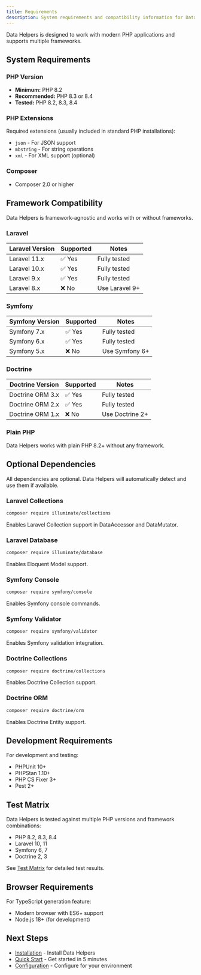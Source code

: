 ```yaml
---
title: Requirements
description: System requirements and compatibility information for Data Helpers
---
```


Data Helpers is designed to work with modern PHP applications and supports multiple frameworks.

## System Requirements

### PHP Version

- **Minimum:** PHP 8.2
- **Recommended:** PHP 8.3 or 8.4
- **Tested:** PHP 8.2, 8.3, 8.4

### PHP Extensions

Required extensions (usually included in standard PHP installations):

- `json` - For JSON support
- `mbstring` - For string operations
- `xml` - For XML support (optional)

### Composer

- Composer 2.0 or higher

## Framework Compatibility

Data Helpers is framework-agnostic and works with or without frameworks.

### Laravel

| Laravel Version | Supported | Notes |
|----------------|-----------|-------|
| Laravel 11.x   | ✅ Yes    | Fully tested |
| Laravel 10.x   | ✅ Yes    | Fully tested |
| Laravel 9.x    | ✅ Yes    | Fully tested |
| Laravel 8.x    | ❌ No     | Use Laravel 9+ |

### Symfony

| Symfony Version | Supported | Notes |
|----------------|-----------|-------|
| Symfony 7.x    | ✅ Yes    | Fully tested |
| Symfony 6.x    | ✅ Yes    | Fully tested |
| Symfony 5.x    | ❌ No     | Use Symfony 6+ |

### Doctrine

| Doctrine Version | Supported | Notes |
|-----------------|-----------|-------|
| Doctrine ORM 3.x | ✅ Yes   | Fully tested |
| Doctrine ORM 2.x | ✅ Yes   | Fully tested |
| Doctrine ORM 1.x | ❌ No    | Use Doctrine 2+ |

### Plain PHP

Data Helpers works with plain PHP 8.2+ without any framework.

## Optional Dependencies

All dependencies are optional. Data Helpers will automatically detect and use them if available.

### Laravel Collections

```bash
composer require illuminate/collections
```

Enables Laravel Collection support in DataAccessor and DataMutator.

### Laravel Database

```bash
composer require illuminate/database
```

Enables Eloquent Model support.

### Symfony Console

```bash
composer require symfony/console
```

Enables Symfony console commands.

### Symfony Validator

```bash
composer require symfony/validator
```

Enables Symfony validation integration.

### Doctrine Collections

```bash
composer require doctrine/collections
```

Enables Doctrine Collection support.

### Doctrine ORM

```bash
composer require doctrine/orm
```

Enables Doctrine Entity support.

## Development Requirements

For development and testing:

- PHPUnit 10+
- PHPStan 1.10+
- PHP CS Fixer 3+
- Pest 2+

## Test Matrix

Data Helpers is tested against multiple PHP versions and framework combinations:

- PHP 8.2, 8.3, 8.4
- Laravel 10, 11
- Symfony 6, 7
- Doctrine 2, 3

See [Test Matrix](/data-helpers/testing/test-matrix) for detailed test results.

## Browser Requirements

For TypeScript generation feature:

- Modern browser with ES6+ support
- Node.js 18+ (for development)

## Next Steps

- [Installation](/data-helpers/getting-started/installation) - Install Data Helpers
- [Quick Start](/data-helpers/getting-started/quick-start) - Get started in 5 minutes
- [Configuration](/data-helpers/getting-started/configuration) - Configure for your environment

